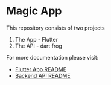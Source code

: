 # Magic App

This repository consists of two projects
1. The App - Flutter
2. The API - dart frog

For more documentation please visit:
* [Flutter App README](https://pub.dev/packages/dart_frog) 
* [Backend API README](https://pub.dev/packages/mongo_dart) 